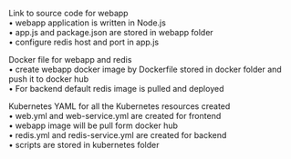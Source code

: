 Link to source code for webapp  
•	webapp application is written in Node.js  
•	app.js and package.json are stored in webapp folder  
• configure redis host and port in app.js  
  
Docker file for webapp and redis  
•	create webapp docker image by Dockerfile stored in docker folder and push it to docker hub  
•	For backend default redis image is pulled and deployed  

Kubernetes YAML for all the Kubernetes resources created  
•	web.yml and web-service.yml are created for frontend  
• webapp image will be pull form docker hub  
•	redis.yml and redis-service.yml are created for backend  
•	scripts are stored in kubernetes folder  
